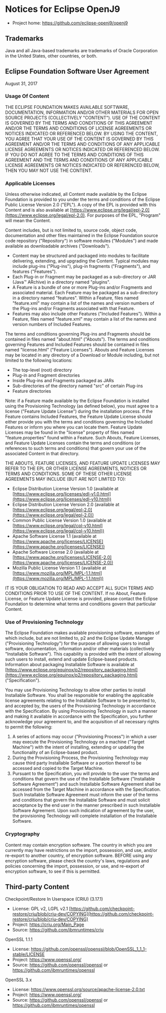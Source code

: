 # Notices for Eclipse OpenJ9

* Project home: https://github.com/eclipse-openj9/openj9


## Trademarks

Java and all Java-based trademarks are trademarks of Oracle Corporation in the United States, other countries, or both.


## Eclipse Foundation Software User Agreement
August 31, 2017


### Usage Of Content

THE ECLIPSE FOUNDATION MAKES AVAILABLE SOFTWARE, DOCUMENTATION, INFORMATION AND/OR OTHER MATERIALS FOR OPEN SOURCE PROJECTS
(COLLECTIVELY "CONTENT").  USE OF THE CONTENT IS GOVERNED BY THE TERMS AND CONDITIONS OF THIS AGREEMENT AND/OR THE TERMS AND
CONDITIONS OF LICENSE AGREEMENTS OR NOTICES INDICATED OR REFERENCED BELOW.  BY USING THE CONTENT, YOU AGREE THAT YOUR USE
OF THE CONTENT IS GOVERNED BY THIS AGREEMENT AND/OR THE TERMS AND CONDITIONS OF ANY APPLICABLE LICENSE AGREEMENTS OR
NOTICES INDICATED OR REFERENCED BELOW.  IF YOU DO NOT AGREE TO THE TERMS AND CONDITIONS OF THIS AGREEMENT AND THE TERMS AND
CONDITIONS OF ANY APPLICABLE LICENSE AGREEMENTS OR NOTICES INDICATED OR REFERENCED BELOW, THEN YOU MAY NOT USE THE CONTENT.


### Applicable Licenses

Unless otherwise indicated, all Content made available by the Eclipse Foundation is provided to you under the terms and conditions of the Eclipse Public License Version 2.0
("EPL").  A copy of the EPL is provided with this Content and is also available at [https://www.eclipse.org/legal/epl-2.0](https://www.eclipse.org/legal/epl-2.0).
For purposes of the EPL, "Program" will mean the Content.

Content includes, but is not limited to, source code, object code, documentation and other files maintained in the Eclipse Foundation source code
repository ("Repository") in software modules ("Modules") and made available as downloadable archives ("Downloads").

* Content may be structured and packaged into modules to facilitate delivering, extending, and upgrading the Content.  Typical modules may include plug-ins ("Plug-ins"), plug-in fragments ("Fragments"), and features ("Features").
* Each Plug-in or Fragment may be packaged as a sub-directory or JAR (Java&trade; ARchive) in a directory named "plugins".
* A Feature is a bundle of one or more Plug-ins and/or Fragments and associated material.  Each Feature may be packaged as a sub-directory in a directory named "features".  Within a Feature, files named "feature.xml" may contain a list of the names and version numbers of the Plug-ins
      and/or Fragments associated with that Feature.
* Features may also include other Features ("Included Features"). Within a Feature, files named "feature.xml" may contain a list of the names and version numbers of Included Features.

The terms and conditions governing Plug-ins and Fragments should be contained in files named "about.html" ("Abouts"). The terms and conditions governing Features and
Included Features should be contained in files named "license.html" ("Feature Licenses").  Abouts and Feature Licenses may be located in any directory of a Download or Module
including, but not limited to the following locations:

* The top-level (root) directory
* Plug-in and Fragment directories
* Inside Plug-ins and Fragments packaged as JARs
* Sub-directories of the directory named "src" of certain Plug-ins
* Feature directories

Note: if a Feature made available by the Eclipse Foundation is installed using the Provisioning Technology (as defined below), you must agree to a license ("Feature Update License") during the
installation process.  If the Feature contains Included Features, the Feature Update License should either provide you with the terms and conditions governing the Included Features or
inform you where you can locate them.  Feature Update Licenses may be found in the "license" property of files named "feature.properties" found within a Feature.
Such Abouts, Feature Licenses, and Feature Update Licenses contain the terms and conditions (or references to such terms and conditions) that govern your use of the associated Content in
that directory.

THE ABOUTS, FEATURE LICENSES, AND FEATURE UPDATE LICENSES MAY REFER TO THE EPL OR OTHER LICENSE AGREEMENTS, NOTICES OR TERMS AND CONDITIONS.  SOME OF THESE
OTHER LICENSE AGREEMENTS MAY INCLUDE (BUT ARE NOT LIMITED TO):

* Eclipse Distribution License Version 1.0 (available at [https://www.eclipse.org/licenses/edl-v1.0.html](https://www.eclipse.org/licenses/edl-v10.html))
* Eclipse Distribution License Version 2.0 (available at [https://www.eclipse.org/legal/epl-2.0](https://www.eclipse.org/legal/epl-2.0))
* Common Public License Version 1.0 (available at [https://www.eclipse.org/legal/cpl-v10.html](https://www.eclipse.org/legal/cpl-v10.html))
* Apache Software License 1.1 (available at [https://www.apache.org/licenses/LICENSE](https://www.apache.org/licenses/LICENSE))
* Apache Software License 2.0 (available at [https://www.apache.org/licenses/LICENSE-2.0](https://www.apache.org/licenses/LICENSE-2.0))
* Mozilla Public License Version 1.1 (available at [https://www.mozilla.org/MPL/MPL-1.1.html](https://www.mozilla.org/MPL/MPL-1.1.html))

IT IS YOUR OBLIGATION TO READ AND ACCEPT ALL SUCH TERMS AND CONDITIONS PRIOR TO USE OF THE CONTENT.  If no About, Feature License, or Feature Update License is provided, please
contact the Eclipse Foundation to determine what terms and conditions govern that particular Content.


### Use of Provisioning Technology

The Eclipse Foundation makes available provisioning software, examples of which include, but are not limited to, p2 and the Eclipse
Update Manager ("Provisioning Technology") for the purpose of allowing users to install software, documentation, information and/or
other materials (collectively "Installable Software"). This capability is provided with the intent of allowing such users to
install, extend and update Eclipse-based products. Information about packaging Installable Software is available at
[https://www.eclipse.org/equinox/p2/repository_packaging.html](https://www.eclipse.org/equinox/p2/repository_packaging.html)
("Specification").

You may use Provisioning Technology to allow other parties to install Installable Software. You shall be responsible for enabling the
applicable license agreements relating to the Installable Software to be presented to, and accepted by, the users of the Provisioning Technology
in accordance with the Specification. By using Provisioning Technology in such a manner and making it available in accordance with the
Specification, you further acknowledge your agreement to, and the acquisition of all necessary rights to permit the following:

1. A series of actions may occur ("Provisioning Process") in which a user may execute the Provisioning Technology
on a machine ("Target Machine") with the intent of installing, extending or updating the functionality of an Eclipse-based
product.
2. During the Provisioning Process, the Provisioning Technology may cause third party Installable Software or a portion thereof to be
accessed and copied to the Target Machine.
3. Pursuant to the Specification, you will provide to the user the terms and conditions that govern the use of the Installable
Software ("Installable Software Agreement") and such Installable Software Agreement shall be accessed from the Target
Machine in accordance with the Specification. Such Installable Software Agreement must inform the user of the terms and conditions that govern
the Installable Software and must solicit acceptance by the end user in the manner prescribed in such Installable Software Agreement. Upon such
indication of agreement by the user, the provisioning Technology will complete installation of the Installable Software.


### Cryptography

Content may contain encryption software. The country in which you are currently may have restrictions on the import, possession, and use, and/or re-export to
another country, of encryption software. BEFORE using any encryption software, please check the country's laws, regulations and policies concerning the import,
possession, or use, and re-export of encryption software, to see if this is permitted.


## Third-party Content

Checkpoint/Restore In Userspace (CRIU) (3.17.1)

* License: GPL v2, LGPL v2.1 [https://github.com/checkpoint-restore/criu/blob/criu-dev/COPYING](https://github.com/checkpoint-restore/criu/blob/criu-dev/COPYING)
* Project: https://criu.org/Main_Page
* Source: https://github.com/ibmruntimes/criu

OpenSSL 1.1.1

* License: https://github.com/openssl/openssl/blob/OpenSSL_1_1_1-stable/LICENSE
* Project: https://www.openssl.org/
* Source: https://github.com/openssl/openssl or https://github.com/ibmruntimes/openssl

OpenSSL 3.x

* License: https://www.openssl.org/source/apache-license-2.0.txt
* Project: https://www.openssl.org/
* Source: https://github.com/openssl/openssl or https://github.com/ibmruntimes/openssl

